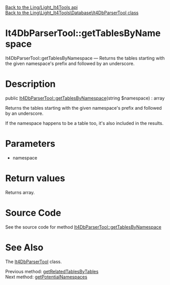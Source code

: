 [Back to the Ling/Light_It4Tools api](https://github.com/lingtalfi/Light_It4Tools/blob/master/doc/api/Ling/Light_It4Tools.md)<br>
[Back to the Ling\Light_It4Tools\Database\It4DbParserTool class](https://github.com/lingtalfi/Light_It4Tools/blob/master/doc/api/Ling/Light_It4Tools/Database/It4DbParserTool.md)


It4DbParserTool::getTablesByNamespace
================



It4DbParserTool::getTablesByNamespace — Returns the tables starting with the given namespace's prefix and followed by an underscore.




Description
================


public [It4DbParserTool::getTablesByNamespace](https://github.com/lingtalfi/Light_It4Tools/blob/master/doc/api/Ling/Light_It4Tools/Database/It4DbParserTool/getTablesByNamespace.md)(string $namespace) : array




Returns the tables starting with the given namespace's prefix and followed by an underscore.

If the namespace happens to be a table too, it's also included in the results.




Parameters
================


- namespace

    


Return values
================

Returns array.








Source Code
===========
See the source code for method [It4DbParserTool::getTablesByNamespace](https://github.com/lingtalfi/Light_It4Tools/blob/master/Database/It4DbParserTool.php#L323-L336)


See Also
================

The [It4DbParserTool](https://github.com/lingtalfi/Light_It4Tools/blob/master/doc/api/Ling/Light_It4Tools/Database/It4DbParserTool.md) class.

Previous method: [getRelatedTablesByTables](https://github.com/lingtalfi/Light_It4Tools/blob/master/doc/api/Ling/Light_It4Tools/Database/It4DbParserTool/getRelatedTablesByTables.md)<br>Next method: [getPotentialNamespaces](https://github.com/lingtalfi/Light_It4Tools/blob/master/doc/api/Ling/Light_It4Tools/Database/It4DbParserTool/getPotentialNamespaces.md)<br>

